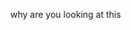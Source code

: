 why are you looking at this

<!---
notlul/notlul is a ✨ special ✨ repository because its `README.md` (this file) appears on your GitHub profile.
You can click the Preview link to take a look at your changes.
--->
